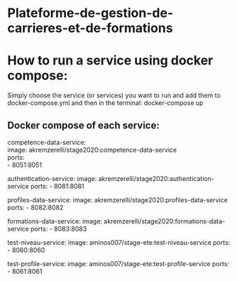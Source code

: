 # Plateforme-de-gestion-de-carrieres-et-de-formations

# How to run a service using docker compose:
Simply choose the service (or services) you want to run and add them to docker-compose.yml and then in the terminal: docker-compose up

## Docker compose of each service:
 competence-data-service:  
    image: akremzerelli/stage2020:competence-data-service  
    ports:  
      - 8051:8051  

  authentication-service:
    image: akremzerelli/stage2020:authentication-service
    ports:
      - 8081:8081

  profiles-data-service:
    image: akremzerelli/stage2020:profiles-data-service
    ports:
      - 8082:8082

  formations-data-service:
    image: akremzerelli/stage2020:formations-data-service
    ports:
      - 8083:8083

  test-niveau-service:
    image: aminos007/stage-ete:test-niveau-service
    ports:
      - 8060:8060

  test-profile-service:
    image: aminos007/stage-ete:test-profile-service
    ports:
      - 8061:8061
